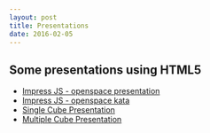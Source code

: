 ```yaml
---
layout: post
title: Presentations
date: 2016-02-05
---
```


## Some presentations using HTML5

* [Impress JS - openspace presentation](http://suggitpe.github.io/impressjs-openspace)
* [Impress JS - openspace kata](http://suggitpe.github.io/impressjs-kata)
* [Single Cube Presentation](http://suggitpe.github.io/presentations/templates/cubes/single-cube.html#/introduction)
* [Multiple Cube Presentation](http://suggitpe.github.io/presentations/templates/cubes/multiple-cubes.html#/introduction)
